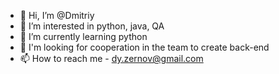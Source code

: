 - 👋 Hi, I’m @Dmitriy
- 👀 I’m interested in python, java, QA 
- 🌱 I’m currently learning python 
- 💞️ I'm looking for cooperation in the team to create back-end
- 📫 How to reach me - dy.zernov@gmail.com

<!---
dumoon/dumoon is a ✨ special ✨ repository because its `README.md` (this file) appears on your GitHub profile.
You can click the Preview link to take a look at your changes.
--->
